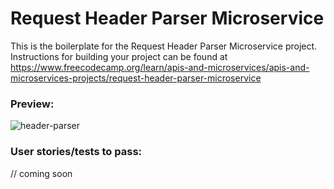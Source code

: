 # Request Header Parser Microservice

This is the boilerplate for the Request Header Parser Microservice project. Instructions for building your project can be found at https://www.freecodecamp.org/learn/apis-and-microservices/apis-and-microservices-projects/request-header-parser-microservice

### Preview:

![header-parser](https://github.com/user-attachments/assets/5dc6f6f4-1c92-46bd-b877-533543ea756a)

### User stories/tests to pass:

// coming soon
